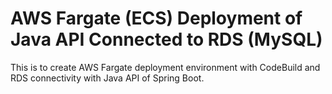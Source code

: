 # AWS Fargate (ECS) Deployment of Java API Connected to RDS (MySQL)
This is to create AWS Fargate deployment environment with CodeBuild and RDS connectivity with Java API of Spring Boot.
